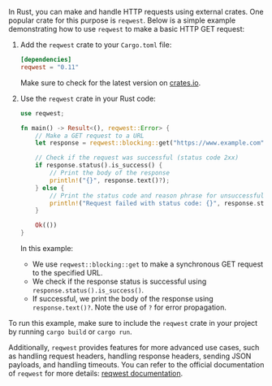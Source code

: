 In Rust, you can make and handle HTTP requests using external crates. One popular crate for this purpose is `reqwest`. Below is a simple example demonstrating how to use `reqwest` to make a basic HTTP GET request:

1. Add the `reqwest` crate to your `Cargo.toml` file:

   ```toml
   [dependencies]
   reqwest = "0.11"
   ```

   Make sure to check for the latest version on [crates.io](https://crates.io/crates/reqwest).

2. Use the `reqwest` crate in your Rust code:

   ```rust
   use reqwest;

   fn main() -> Result<(), reqwest::Error> {
       // Make a GET request to a URL
       let response = reqwest::blocking::get("https://www.example.com")?;

       // Check if the request was successful (status code 2xx)
       if response.status().is_success() {
           // Print the body of the response
           println!("{}", response.text()?);
       } else {
           // Print the status code and reason phrase for unsuccessful requests
           println!("Request failed with status code: {}", response.status());
       }

       Ok(())
   }
   ```

   In this example:

   - We use `reqwest::blocking::get` to make a synchronous GET request to the specified URL.
   - We check if the response status is successful using `response.status().is_success()`.
   - If successful, we print the body of the response using `response.text()?`. Note the use of `?` for error propagation.

To run this example, make sure to include the `reqwest` crate in your project by running `cargo build` or `cargo run`.

Additionally, `reqwest` provides features for more advanced use cases, such as handling request headers, handling response headers, sending JSON payloads, and handling timeouts. You can refer to the official documentation of `reqwest` for more details: [reqwest documentation](https://docs.rs/reqwest).